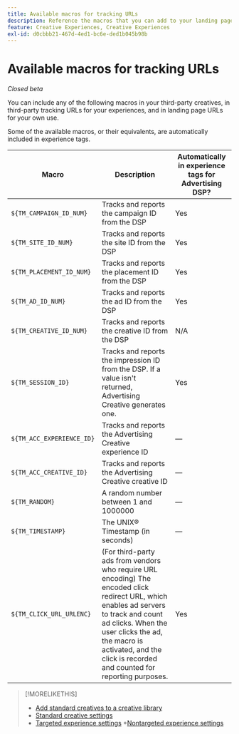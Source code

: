 ```yaml
---
title: Available macros for tracking URLs
description: Reference the macros that you can add to your landing page URLs, tracking URLs, and third-party creatives.
feature: Creative Experiences, Creative Experiences
exl-id: d0cbbb21-467d-4ed1-bc6e-ded1b045b98b
---
```

# Available macros for tracking URLs

*Closed beta*

<!-- More feature metadata??? -->

You can include any of the following macros in your third-party creatives, in third-party tracking URLs for your experiences, and in landing page URLs for your own use.

Some of the available macros, or their equivalents, are automatically included in experience tags.

<!-- Later: 

| Macro | Description | Automatically in experience tags for Advertising DSP? | Automatically in experience tags for [!DNL Google Campaign Manager 360]? |
| --- | --- | --- | --- |
| `${TM_CAMPAIGN_ID_NUM}` | Tracks and reports the campaign ID from the DSP | Yes | No, but tags include the equivalent [!DNL Google Campaign Manager 360] macro `%ebuy!` |
| `${TM_SITE_ID_NUM}` | Tracks and reports the site ID from the DSP | Yes | No, but tags include the equivalent [!DNL Google Campaign Manager 360] macro `%esid!` |
| `${TM_PLACEMENT_ID_NUM}` | Tracks and reports the placement ID from the DSP | Yes | No, but tags include the equivalent [!DNL Google Campaign Manager 360] macro `%epid!` |
| `${TM_AD_ID_NUM}` | Tracks and reports the ad ID from the DSP | Yes | No, but tags include the equivalent [!DNL Google Campaign Manager 360] macro `%eaid!` |
| `${TM_CREATIVE_ID_NUM}` | Tracks and reports the creative ID from the DSP | N/A | No, but tags include the equivalent [!DNL Google Campaign Manager 360] macro `%ecid!` |
| `${TM_SESSION_ID}` | Tracks and reports the impression ID from the DSP. If a value isn't returned, Advertising Creative generates one. | Yes | &mdash; |
| `${TM_ACC_EXPERIENCE_ID}` | Tracks and reports the Advertising Creative experience ID | &mdash; | &mdash; |
| `${TM_ACC_CREATIVE_ID}` | Tracks and reports the Advertising Creative creative ID | &mdash; | &mdash; |
| `${TM_RANDOM}` | A random number between 1 and 1000000 | &mdash; | &mdash; |
| `${TM_TIMESTAMP}` | The Unix Timestamp (in seconds) | &mdash; | &mdash; |
| `${TM_CLICK_URL_URLENC}` | (For third-party ads from vendors who require URL encoding) The encoded click redirect URL, which enables ad servers to track and count ad clicks. When the ad is served and the user clicks on it, the macro is activated, and the click is recorded and counted for reporting purposes. | Yes | &mdash; |

-->

| Macro | Description | Automatically in experience tags for Advertising DSP? |
| --- | --- | --- |
| `${TM_CAMPAIGN_ID_NUM}` | Tracks and reports the campaign ID from the DSP | Yes |
| `${TM_SITE_ID_NUM}` | Tracks and reports the site ID from the DSP | Yes |
| `${TM_PLACEMENT_ID_NUM}` | Tracks and reports the placement ID from the DSP | Yes |
| `${TM_AD_ID_NUM}` | Tracks and reports the ad ID from the DSP | Yes |
| `${TM_CREATIVE_ID_NUM}` | Tracks and reports the creative ID from the DSP | N/A |
| `${TM_SESSION_ID}` | Tracks and reports the impression ID from the DSP. If a value isn't returned, Advertising Creative generates one. | Yes |
| `${TM_ACC_EXPERIENCE_ID}` | Tracks and reports the Advertising Creative experience ID | &mdash; |
| `${TM_ACC_CREATIVE_ID}` | Tracks and reports the Advertising Creative creative ID | &mdash; |
| `${TM_RANDOM}` | A random number between 1 and 1000000 | &mdash; |
| `${TM_TIMESTAMP}` | The UNIX® Timestamp (in seconds) | &mdash; |
| `${TM_CLICK_URL_URLENC}` | (For third-party ads from vendors who require URL encoding) The encoded click redirect URL, which enables ad servers to track and count ad clicks. When the user clicks the ad, the macro is activated, and the click is recorded and counted for reporting purposes. | Yes |

>[!MORELIKETHIS]
>
>* [Add standard creatives to a creative library](/help/creative/creative-libraries/creative-add-standard.md#creative-add-third-party)
>* [Standard creative settings](/help/creative/creative-libraries/creative-settings-standard.md#creative-settings-third-party)
>* [Targeted experience settings](/help/creative/experiences/experience-settings-targeting.md)
>*[Nontargeted experience settings](/help/creative/experiences/experience-settings-no-targeting.md)
